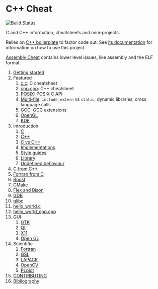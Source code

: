 # C++ Cheat

[![Build Status](https://travis-ci.org/cirosantilli/cpp-cheat.svg?branch=master)](https://travis-ci.org/cirosantilli/cpp-cheat)

C and C++ information, cheatsheets and mini-projects.

Relies on [C++ boilerplate](https://github.com/cirosantilli/cpp-boilerplate) to factor code out. See [its documentation](https://github.com/cirosantilli/cpp-boilerplate/blob/master/README.md) for information on how to use this project.

[Assembly Cheat](https://github.com/cirosantilli/assembly-cheat) contains lower level issues, like assembly and the ELF format.

1.  [Getting started](getting-started.md)
1.  Featured
    1. [c.c](c.c): C cheatsheet
    1. [cpp.cpp](main_cpp.cpp): C++ cheatsheet
    1. [POSIX](posix/): POSIX C API
    1. [Multi-file](multifile/): `include`, `extern` vs `static`, dynamic libraries, cross language calls
    1. [GCC](gcc/): GCC extensions
    1. [OpenGL](opengl/)
    1. [KDE](kde/)
1.  Introduction
    1. [C](c.md)
    1. [C++](cpp.md)
    1. [C vs C++](c-vs-cpp.md)
    1. [Implementations](implementations.md)
    1. [Style guides](style-guides.md)
    1. [Library](library.md)
    1. [Undefined behaviour](undefined-behaviour.md)
1. [C from C++](c-from-cpp/)
1. [Fortran from C](c-from-cpp/)
1. [Boost](boost/)
1. [CMake](cmake.md)
1. [Flex and Bison](flex-bison/)
1. [GDB](gdb.md)
1. [glibc](glibc/)
1. [hello_world.c](hello_world.c)
1. [hello_world_cpp.cpp](hello_world_cpp.cpp)
1.  GUI
    1. [GTK](gtk/)
    1. [Qt](qt/)
    1. [X11](x11)
    1. [Open GL](opengl/)
1.  Scientific
    1. [Fortran](fortran/)
    1. [GSL](gsl/)
    1. [LAPACK](lapack/)
    1. [OpenCV](opencv/)
    1. [PLplot](plplot/)
1.  [CONTRIBUTING](CONTRIBUTING.md)
1.  [Bibliography](bibliography.md)
